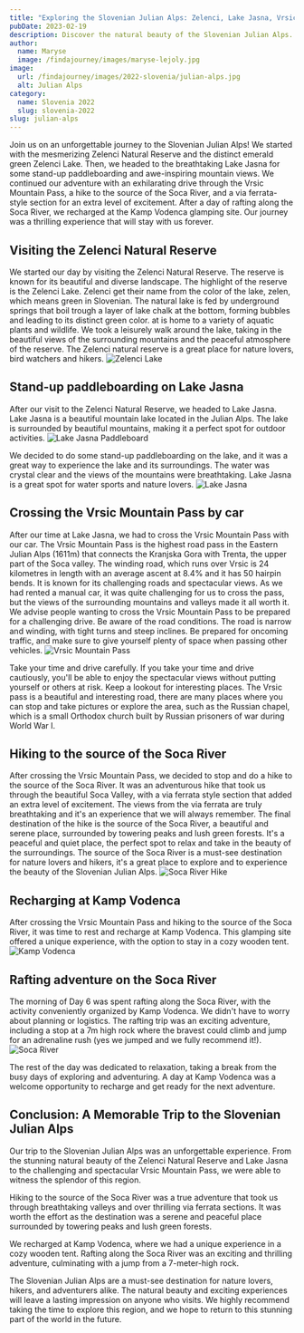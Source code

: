 ```yaml
---
title: "Exploring the Slovenian Julian Alps: Zelenci, Lake Jasna, Vrsic Pass"
pubDate: 2023-02-19
description: Discover the natural beauty of the Slovenian Julian Alps. From stunning lakes and challenging mountain passes to thrilling adventures on the Soca River.
author:
  name: Maryse
  image: /findajourney/images/maryse-lejoly.jpg
image:
  url: /findajourney/images/2022-slovenia/julian-alps.jpg
  alt: Julian Alps
category: 
  name: Slovenia 2022
  slug: slovenia-2022
slug: julian-alps
---
```

Join us on an unforgettable journey to the Slovenian Julian Alps! We started with the mesmerizing Zelenci Natural Reserve and the distinct emerald green Zelenci Lake. Then, we headed to the breathtaking Lake Jasna for some stand-up paddleboarding and awe-inspiring mountain views. We continued our adventure with an exhilarating drive through the Vrsic Mountain Pass, a hike to the source of the Soca River, and a via ferrata-style section for an extra level of excitement. After a day of rafting along the Soca River, we recharged at the Kamp Vodenca glamping site. Our journey was a thrilling experience that will stay with us forever.

## Visiting the Zelenci Natural Reserve
We started our day by visiting the Zelenci Natural Reserve. The reserve is known for its beautiful and diverse landscape. The highlight of the reserve is the Zelenci Lake. Zelenci get their name from the color of the lake, zelen, which means green in Slovenian. The natural lake is fed by underground springs that boil trough a layer of lake chalk at the bottom, forming bubbles and leading to its distinct green color. at is home to a variety of aquatic plants and wildlife.  We took a leisurely walk around the lake, taking in the beautiful views of the surrounding mountains and the peaceful atmosphere of the reserve. The Zelenci natural reserve is a great place for nature lovers, bird watchers and hikers.
![Zelenci Lake](/findajourney/images/2022-slovenia/zelenci-lake.jpg)

## Stand-up paddleboarding on Lake Jasna
After our visit to the Zelenci Natural Reserve, we headed to Lake Jasna. Lake Jasna is a beautiful mountain lake located in the Julian Alps. The lake is surrounded by beautiful mountains, making it a perfect spot for outdoor activities. 
![Lake Jasna Paddleboard](/findajourney/images/2022-slovenia/lake-jasna-paddleboard.jpg)

We decided to do some stand-up paddleboarding on the lake, and it was a great way to experience the lake and its surroundings. The water was crystal clear and the views of the mountains were breathtaking. Lake Jasna is a great spot for water sports and nature lovers.
![Lake Jasna](/findajourney/images/2022-slovenia/lake-jasna-goat.jpg)

## Crossing the Vrsic Mountain Pass by car
After our time at Lake Jasna, we had to cross the Vrsic Mountain Pass with our car. The Vrsic Mountain Pass is the highest road pass in the Eastern Julian Alps (1611m) that connects the Kranjska Gora with Trenta, the upper part of the Soca valley. The winding road, which runs over Vrsic is 24 kilometres in length with an average ascent at 8.4% and it has 50 hairpin bends. It is known for its challenging roads and spectacular views. As we had rented a manual car, it was quite challenging for us to cross the pass, but the views of the surrounding mountains and valleys made it all worth it. We advise people wanting to cross the Vrsic Mountain Pass to be prepared for a challenging drive. Be aware of the road conditions. The road is narrow and winding, with tight turns and steep inclines. Be prepared for oncoming traffic, and make sure to give yourself plenty of space when passing other vehicles.
![Vrsic Mountain Pass](/findajourney/images/2022-slovenia/vrsic-mountain-pass.jpg)

Take your time and drive carefully. If you take your time and drive cautiously, you'll be able to enjoy the spectacular views without putting yourself or others at risk. Keep a lookout for interesting places. The Vrsic pass is a beautiful and interesting road, there are many places where you can stop and take pictures or explore the area, such as the Russian chapel, which is a small Orthodox church built by Russian prisoners of war during World War I.

## Hiking to the source of the Soca River
After crossing the Vrsic Mountain Pass, we decided to stop and do a hike to the source of the Soca River. It was an adventurous hike that took us through the beautiful Soca Valley, with a via ferrata style section that added an extra level of excitement. The views from the via ferrata are truly breathtaking and it's an experience that we will always remember. The final destination of the hike is the source of the Soca River, a beautiful and serene place, surrounded by towering peaks and lush green forests. It's a peaceful and quiet place, the perfect spot to relax and take in the beauty of the surroundings. The source of the Soca River is a must-see destination for nature lovers and hikers, it's a great place to explore and to experience the beauty of the Slovenian Julian Alps.
![Soca River Hike](/findajourney/images/2022-slovenia/soca-river-hike.jpg)

## Recharging at Kamp Vodenca
After crossing the Vrsic Mountain Pass and hiking to the source of the Soca River, it was time to rest and recharge at Kamp Vodenca. This glamping site offered a unique experience, with the option to stay in a cozy wooden tent.
![Kamp Vodenca](/findajourney/images/2022-slovenia/kamp-vodenca.jpg)

## Rafting adventure on the Soca River
The morning of Day 6 was spent rafting along the Soca River, with the activity conveniently organized by Kamp Vodenca. We didn't have to worry about planning or logistics. The rafting trip was an exciting adventure, including a stop at a 7m high rock where the bravest could climb and jump for an adrenaline rush (yes we jumped and we fully recommend it!).
![Soca River](/findajourney/images/2022-slovenia/soca-river.jpg)

The rest of the day was dedicated to relaxation, taking a break from the busy days of exploring and adventuring. A day at Kamp Vodenca was a welcome opportunity to recharge and get ready for the next adventure.

## Conclusion: A Memorable Trip to the Slovenian Julian Alps

Our trip to the Slovenian Julian Alps was an unforgettable experience. From the stunning natural beauty of the Zelenci Natural Reserve and Lake Jasna to the challenging and spectacular Vrsic Mountain Pass, we were able to witness the splendor of this region.

Hiking to the source of the Soca River was a true adventure that took us through breathtaking valleys and over thrilling via ferrata sections. It was worth the effort as the destination was a serene and peaceful place surrounded by towering peaks and lush green forests.

We recharged at Kamp Vodenca, where we had a unique experience in a cozy wooden tent. Rafting along the Soca River was an exciting and thrilling adventure, culminating with a jump from a 7-meter-high rock.

The Slovenian Julian Alps are a must-see destination for nature lovers, hikers, and adventurers alike. The natural beauty and exciting experiences will leave a lasting impression on anyone who visits. We highly recommend taking the time to explore this region, and we hope to return to this stunning part of the world in the future.
